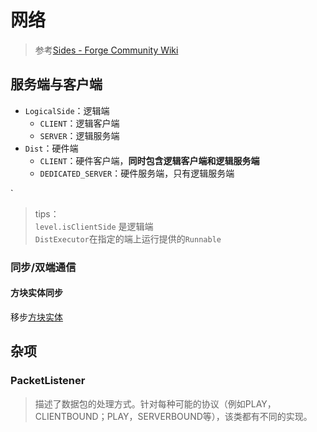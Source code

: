 ---
---

# 网络

>参考[Sides - Forge Community Wiki](https://forge.gemwire.uk/wiki/Sides/1.18)

## 服务端与客户端

+ `LogicalSide`：逻辑端
  + `CLIENT`：逻辑客户端
  + `SERVER`：逻辑服务端
+ `Dist`：硬件端
  + `CLIENT`：硬件客户端，**同时包含逻辑客户端和逻辑服务端**
  + `DEDICATED_SERVER`：硬件服务端，只有逻辑服务端

`
>tips：\
>`level.isClientSide` 是逻辑端\
>`DistExecutor`在指定的端上运行提供的`Runnable`

### 同步/双端通信

#### 方块实体同步

移步[方块实体](./1.方块#数据同步)

## 杂项

### PacketListener

>描述了数据包的处理方式。针对每种可能的协议（例如PLAY，CLIENTBOUND；PLAY，SERVERBOUND等），该类都有不同的实现。
